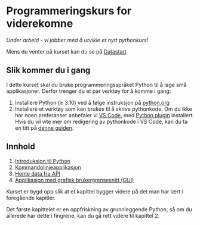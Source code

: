 # Programmeringskurs for viderekomne

_Under arbeid - vi jobber med å utvikle et nytt pythonkurs!_

Mens du venter på kurset kan du se på [Datastart](https://tv.nrk.no/serie/datastart)

## Slik kommer du i gang
I dette kurset skal du bruke programmeringsspråket Python til å lage små applikasjoner. Derfor trenger du et par verktøy for å komme i gang:
1. Installere Python (&ge; 3.10) ved å følge instruksjon på [python.org](https://www.python.org/downloads/)
2. Installere et verktøy som kan brukes til å skrive pythonkode. Om du ikke har noen preferanser anbefaler vi [VS Code](https://code.visualstudio.com/), med [Python plugin](https://marketplace.visualstudio.com/items?itemName=ms-python.python) installert. Hvis du vil vite mer om redigering av pythonkode i VS Code, kan du ta en titt på [denne guiden](https://code.visualstudio.com/docs/languages/python).


## Innhold

1. [Introduksjon til Python](kap1/)
2. [Kommandolinjeapplikasjon](kap2/)
3. [Hente data fra API](kap3/)
4. [Applikasjon med grafisk brukergrensesnitt (GUI)](kap4/)
 
Kurset er bygd opp slik at et kapittel bygger videre på det man har lært i foregående kapitler.

Det første kapittelet er en oppfriskning av grunnleggende Python, så om du allerede har dette i fingrene, kan du gå rett videre til kapittel 2.
